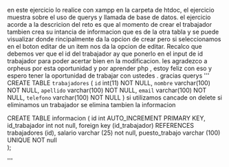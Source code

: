 en este ejercicio lo realice con xampp en la carpeta de htdoc, el ejercicio muestra sobre el uso de querys y llamada de base de datos.
el ejercicio acorde a la descricion del reto es que al momento de crear el trabajador tambien crea su intancia de informacion que es de la otra tabla y se puede visualizar donde rincipalmente da la opcion 
de crear pero si seleccionamos en el boton editar de un item nos da la opcion de editar. Recalco que debemos ver que el id del trabajador ay que ponerlo en el input de id trabajador para poder acertar bien en 
la modificacion. les agradezco a orpheus por esta oportunidad y por aprender php , estoy feliz con eso y espero tener la oportunidad de trabajar con ustedes . gracias
querys 
'''
CREATE TABLE `trabajadores` (
  `id` int(11) NOT NULL,
  `nombre` varchar(100) NOT NULL,
  `apellido` varchar(100) NOT NULL,
  `email` varchar(100) NOT NULL,
  `telefono` varchar(100) NOT NULL
) 
si utilizamos cancade on delete si eliminamos un trabajador se elimina tambien la informacion

CREATE TABLE informacion (
 id int AUTO_INCREMENT PRIMARY KEY,
 id_trabajador int not null,
 foreign key (id_trabajador) REFERENCES trabajadores (id),
  salario varchar (25) not null,
  puesto_trabajo varchar (100) UNIQUE NOT null  
);

'''
